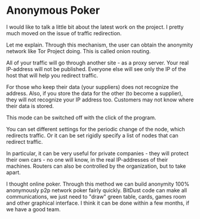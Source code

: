 # Anonymous Poker

I would like to talk a little bit about the latest work on the project. I pretty much moved on the issue of traffic redirection. 

Let me explain. Through this mechanism, the user can obtain the anonymity network like Tor Project doing. This is called onion routing.

All of your traffic will go through another site - as a proxy server.
Your real IP-address will not be published. Everyone else will see only the IP of the host that will help you redirect traffic.

For those who keep their data (your suppliers) does not recognize the address.
Also, if you store the data for the other (to become a supplier), they will not recognize your IP address too. Customers may not know where their data is stored.

This mode can be switched off with the click of the program.

You can set different settings for the periodic change of the node, which redirects traffic. Or it can be set rigidly specify a list of nodes that can redirect traffic.

In particular, it can be very useful for private companies - they will protect their own cars - no one will know, in the real IP-addresses of their machines. Routers can also be controlled by the organization, but to take apart.

I thought online poker. Through this method we can build anonymity 100% anonymously p2p network poker fairly quickly. BitDust code can make all communications, we just need to "draw" green table, cards, games room and other graphical interface. I think it can be done within a few months, if we have a good team.

